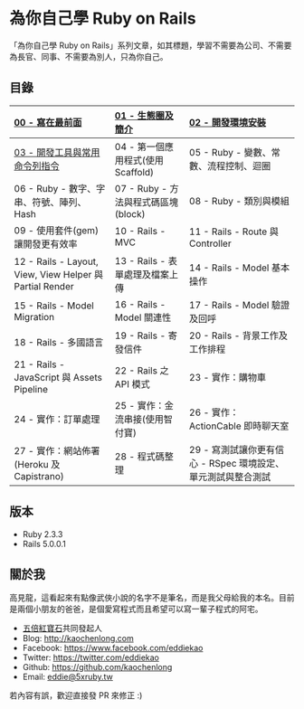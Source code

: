 # 為你自己學 Ruby on Rails

「為你自己學 Ruby on Rails」系列文章，如其標題，學習不需要為公司、不需要為長官、同事、不需要為別人，只為你自己。

## 目錄

| [00 - 寫在最前面](chapter00-about.md) | [01 - 生態圈及簡介](chapter01-ecosystem-and-introduction.md) | [02 - 開發環境安裝](chapter02-environment-setup.md) |
|:---------|:------|:------|
| [03 - 開發工具與常用命令列指令](chapter03-command-line-tools.md) | 04 - 第一個應用程式(使用 Scaffold) | 05 - Ruby - 變數、常數、流程控制、迴圈 |
| 06 - Ruby - 數字、字串、符號、陣列、Hash | 07 - Ruby - 方法與程式碼區塊(block) | 08 - Ruby - 類別與模組 |
| 09 - 使用套件(gem)讓開發更有效率 | 10 - Rails - MVC | 11 - Rails - Route 與 Controller |
| 12 - Rails - Layout, View, View Helper 與 Partial Render | 13 - Rails - 表單處理及檔案上傳 | 14 - Rails - Model 基本操作 |
| 15 - Rails - Model Migration | 16 - Rails - Model 關連性 | 17 - Rails - Model 驗證及回呼 |
| 18 - Rails - 多國語言 | 19 - Rails - 寄發信件 | 20 - Rails - 背景工作及工作排程 |
| 21 - Rails - JavaScript 與 Assets Pipeline | 22 - Rails 之 API 模式 | 23 - 實作：購物車 |
| 24 - 實作：訂單處理 | 25 - 實作：金流串接(使用智付寶) | 26 - 實作：ActionCable 即時聊天室 |
| 27 - 實作：網站佈署(Heroku 及 Capistrano) | 28 - 程式碼整理 | 29 - 寫測試讓你更有信心 - RSpec 環境設定、單元測試與整合測試 |

## 版本

- Ruby 2.3.3
- Rails 5.0.0.1

## 關於我

高見龍，這看起來有點像武俠小說的名字不是筆名，而是我父母給我的本名。目前是兩個小朋友的爸爸，是個愛寫程式而且希望可以寫一輩子程式的阿宅。

* [五倍紅寶石](https://5xruby.tw)共同發起人
* Blog: <http://kaochenlong.com>
* Facebook: <https://www.facebook.com/eddiekao>
* Twitter: <https://twitter.com/eddiekao>
* Github: <https://github.com/kaochenlong>
* Email: eddie@5xruby.tw

若內容有誤，歡迎直接發 PR 來修正 :)

